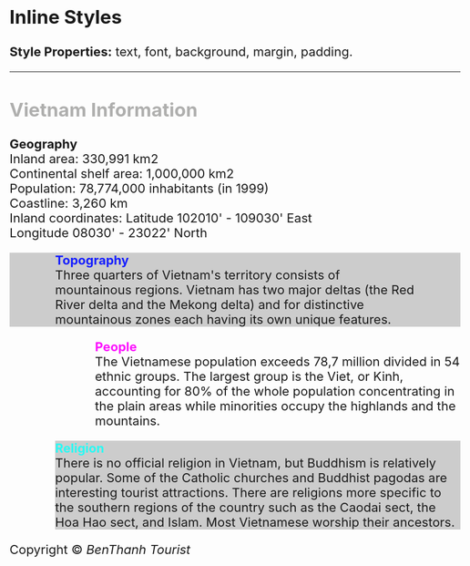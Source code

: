 <body style="font-size: 22px;">
    <h2>Inline Styles</h2>
    <p><span style="font-weight: bold"> Style Properties:</span> text, font, background, margin, padding.</p>
    <hr>
    <h2 style="color: #afafae;">Vietnam Information</h2>
    <p>
        <span style="font-weight: bold;">Geography</span> <br>
        Inland area: 330,991 km2 <br>
        Continental shelf area: 1,000,000 km2 <br>
        Population: 78,774,000 inhabitants (in 1999) <br>
        Coastline: 3,260 km <br>
        Inland coordinates: Latitude 102010' - 109030' East <br>
        Longitude 08030' - 23022' North
    </p>
    <p style="background-color: #cccccc; padding: 0 80px;">
        <span style="color: #161fff; font-weight:bold">Topography</span> <br>
        Three quarters of Vietnam's territory consists of mountainous regions. Vietnam has two major deltas (the Red River delta and the Mekong delta) and for distinctive mountainous zones each having its own unique features.
        </p>
    <p style="margin-left: 150px; background-image: url(camel.gif); background-repeat: repeat-x; background-size: 300px;">
        <span style="color: #fc0efe; font-weight:bold">People</span> <br>
        The Vietnamese population exceeds 78,7 million divided in 54 ethnic groups. The largest group is the Viet, or Kinh, accounting for 80% of the whole population concentrating in the plain areas while minorities occupy the highlands and the mountains.
    </p>
    <p style="background-color: #cccccc; margin-left: 80px;">
        <span style="color: #29f9f4; font-weight: bold"> Religion</span> <br>
        There is no official religion in Vietnam, but Buddhism is relatively popular. Some of the Catholic churches and Buddhist pagodas are interesting tourist attractions. There are religions more specific to the southern regions of the country such as the Caodai sect, the Hoa Hao sect, and Islam. Most Vietnamese worship their ancestors.
    </p>
    <p>Copyright © <span style="font-style: italic;">BenThanh Tourist</span></p>
</body>
</html>
